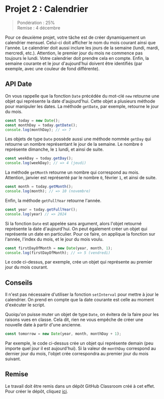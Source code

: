 # Projet 2 : Calendrier

> Pondération : 25% \
> Remise : 4 décembre

Pour ce deuxième projet, votre tâche est de créer dynamiquement un
calendrier mensuel. Celui-ci doit afficher le nom du mois courant ainsi
que l'année. Le calendrier doit aussi inclure les jours de la semaine
(lundi, mardi, mercredi, etc.). Attention, le premier jour du mois ne
commence pas toujours le lundi. Votre calendrier doit prendre cela en
compte. Enfin, la semaine courante et le jour d'aujourd'hui doivent être
identifiés (par exemple, avec une couleur de fond différente).

## API Date

On vous rappelle que la fonction `Date` précédée du mot-clé `new`
retourne une objet qui représente la date d'aujourd'hui. Cette objet a
plusieurs méthode pour manipuler les dates. La méthode `getDate`, par
exemple, retourne le jour du mois.

```ts
const today = new Date();
const monthDay = today.getDate();
console.log(monthDay); // => 7
```

Les objets de type `Date` possède aussi une méthode nommée `getDay` qui
retourne un nombre représentant le jour de la semaine. Le nombre `0`
représente dimanche, le `1` lundi, et ainsi de suite.

```ts
const weekDay = today.getDay();
console.log(weekDay); // => 4 (jeudi)
```

La méthode `getMonth` retourne un nombre qui correspond au mois.
Attention, janvier est représenté par le nombre `0`, février `1`, et
ainsi de suite.

```ts
const month = today.getMonth();
console.log(month); // => 10 (novembre)
```

Enfin, la méthode `getFullYear` retourne l'année.

```ts
const year = today.getFullYear();
console.log(year) // => 2024
```

Si la fonction `Date` est appelée sans argument, alors l'objet retourné
représente la date d'aujourd'hui. On peut également créer un objet qui
représente un date en particulier. Pour ce faire, on applique la
fonction sur l'année, l'index du mois, et le jour du mois voulu.

```ts
const firstDayOfMonth = new Date(year, month, 1);
console.log(firstDayOfMonth); // => 5 (vendredi)
```

Le code ci-dessus, par exemple, crée un objet qui représente au premier
jour du mois courant.

## Conseils

Il n'est pas nécessaire d'utiliser la fonction `setInterval` pour mettre
à jour le calendrier. On prend en compte que la date courante est celle
au moment d'exécuter le script.

Quoiqu'on puisse muter un objet de type `Date`, on évitera de la faire
pour les raisons vues en classe. Cela dit, rien ne vous empêche de créer
une nouvelle date à partir d'une ancienne. 

```ts
const tomorrow = new Date(year, month, monthDay + 1);
```

Par exemple, le code ci-dessus crée un objet qui représente demain (peu
importe quel jour il est aujourd'hui). Si la valeur de `monthDay`
correspond au dernier jour du mois, l'objet crée correspondra au premier
jour du mois suivant.

## Remise

Le travail doit être remis dans un dépôt GitHub Classroom créé à cet
effet. Pour créer le dépôt, cliquez [ici][GitHub Classroom].

[GitHub Classroom]: https://classroom.github.com/a/s_V5SYNP
